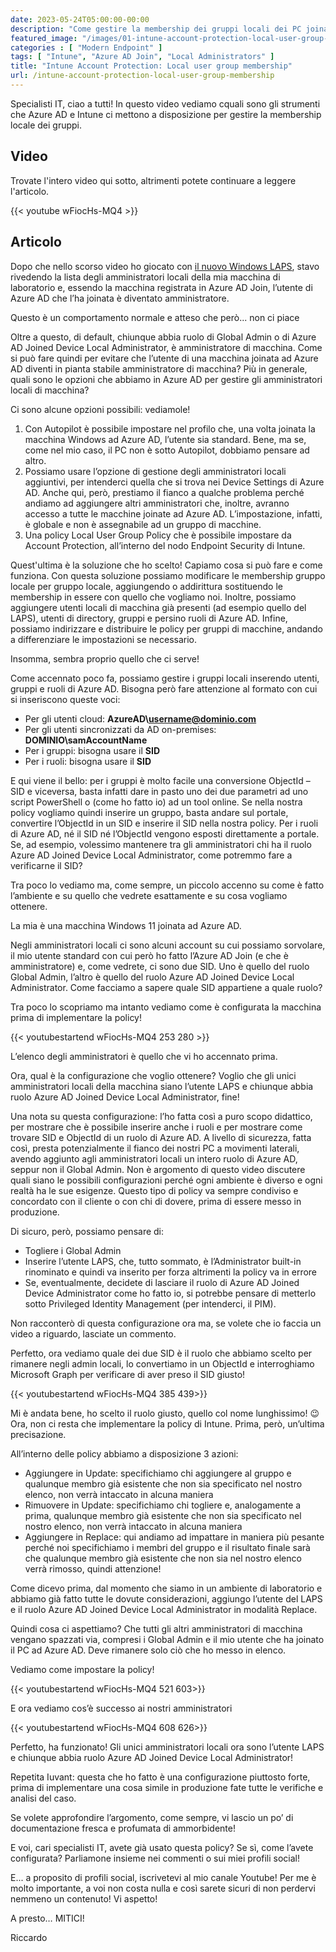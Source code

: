 ```yaml
---
date: 2023-05-24T05:00:00-00:00
description: "Come gestire la membership dei gruppi locali dei PC joinati ad Azure AD? In questo video vediamo come funziona la policy di Local User Group Membership nell'ambito dell'Account Protection su Intune. Inoltre, alcune dritte per convertire facilmente ObjectId e SID di gruppi e di ruoli Azure AD."
featured_image: "/images/01-intune-account-protection-local-user-group-membership-cover.png"
categories : [ "Modern Endpoint" ]
tags: [ "Intune", "Azure AD Join", "Local Administrators" ]
title: "Intune Account Protection: Local user group membership"
url: /intune-account-protection-local-user-group-membership
---
```

Specialisti IT, ciao a tutti! In questo video vediamo cquali sono gli strumenti che Azure AD e Intune ci mettono a disposizione per gestire la membership locale dei gruppi.

## Video
Trovate l'intero video qui sotto, altrimenti potete continuare a leggere l'articolo.

{{< youtube wFiocHs-MQ4 >}}

## Articolo

Dopo che nello scorso video ho giocato con [il nuovo Windows LAPS](https://youtu.be/oGbAqOxJOhQ), stavo rivedendo la lista degli amministratori locali della mia macchina di laboratorio e, essendo la macchina registrata in Azure AD Join, l’utente di Azure AD che l’ha joinata è diventato amministratore. 

Questo è un comportamento normale e atteso che però... non ci piace 

Oltre a questo, di default, chiunque abbia ruolo di Global Admin o di Azure AD Joined Device Local Administrator, è amministratore di macchina. Come si può fare quindi per evitare che l’utente di una macchina joinata ad Azure AD diventi in pianta stabile amministratore di macchina? Più in generale, quali sono le opzioni che abbiamo in Azure AD per gestire gli amministratori locali di macchina? 

Ci sono alcune opzioni possibili: vediamole! 
1. Con Autopilot è possibile impostare nel profilo che, una volta joinata la macchina Windows ad Azure AD, l’utente sia standard. Bene, ma se, come nel mio caso, il PC non è sotto Autopilot, dobbiamo pensare ad altro. 
2. Possiamo usare l’opzione di gestione degli amministratori locali aggiuntivi, per intenderci quella che si trova nei Device Settings di Azure AD. Anche qui, però, prestiamo il fianco a qualche problema perché andiamo ad aggiungere altri amministratori che, inoltre, avranno accesso a tutte le macchine joinate ad Azure AD. L’impostazione, infatti, è globale e non è assegnabile ad un gruppo di macchine. 
3. Una policy Local User Group Policy che è possibile impostare da Account Protection, all’interno del nodo Endpoint Security di Intune.

Quest'ultima è la soluzione che ho scelto! Capiamo cosa si può fare e come funziona. Con questa soluzione possiamo modificare le membership gruppo locale per gruppo locale, aggiungendo o addirittura sostituendo le membership in essere con quello che vogliamo noi. Inoltre, possiamo aggiungere utenti locali di macchina già presenti (ad esempio quello del LAPS), utenti di directory, gruppi e persino ruoli di Azure AD. Infine, possiamo indirizzare e distribuire le policy per gruppi di macchine, andando a differenziare le impostazioni se necessario.

Insomma, sembra proprio quello che ci serve! 

Come accennato poco fa, possiamo gestire i gruppi locali inserendo utenti, gruppi e ruoli di Azure AD. Bisogna però fare attenzione al formato con cui si inseriscono queste voci: 
- Per gli utenti cloud: **AzureAD\username@dominio.com**
- Per gli utenti sincronizzati da AD on-premises: **DOMINIO\samAccountName** 
- Per i gruppi: bisogna usare il **SID** 
- Per i ruoli: bisogna usare il **SID** 

E qui viene il bello: per i gruppi è molto facile una conversione ObjectId – SID e viceversa, basta infatti dare in pasto uno dei due parametri ad uno script PowerShell o (come ho fatto io) ad un tool online. Se nella nostra policy vogliamo quindi inserire un gruppo, basta andare sul portale, convertire l’ObjectId in un SID e inserire il SID nella nostra policy. Per i ruoli di Azure AD, né il SID né l’ObjectId vengono esposti direttamente a portale. Se, ad esempio, volessimo mantenere tra gli amministratori chi ha il ruolo Azure AD Joined Device Local Administrator, come potremmo fare a verificarne il SID? 

Tra poco lo vediamo ma, come sempre, un piccolo accenno su come è fatto l’ambiente e su quello che vedrete esattamente e su cosa vogliamo ottenere. 

La mia è una macchina Windows 11 joinata ad Azure AD. 

Negli amministratori locali ci sono alcuni account su cui possiamo sorvolare, il mio utente standard con cui però ho fatto l’Azure AD Join (e che è amministratore) e, come vedrete, ci sono due SID. Uno è quello del ruolo Global Admin, l’altro è quello del ruolo Azure AD Joined Device Local Administrator. Come facciamo a sapere quale SID appartiene a quale ruolo? 

Tra poco lo scopriamo ma intanto vediamo come è configurata la macchina prima di implementare la policy! 

{{< youtubestartend wFiocHs-MQ4 253 280 >}}

L’elenco degli amministratori è quello che vi ho accennato prima. 

Ora, qual è la configurazione che voglio ottenere? Voglio che gli unici amministratori locali della macchina siano l’utente LAPS e chiunque abbia ruolo Azure AD Joined Device Local Administrator, fine! 

Una nota su questa configurazione: l’ho fatta così a puro scopo didattico, per mostrare che è possibile inserire anche i ruoli e per mostrare come trovare SID e ObjectId di un ruolo di Azure AD. A livello di sicurezza, fatta così, presta potenzialmente il fianco dei nostri PC a movimenti laterali, avendo aggiunto agli amministratori locali un intero ruolo di Azure AD, seppur non il Global Admin. Non è argomento di questo video discutere quali siano le possibili configurazioni perché ogni ambiente è diverso e ogni realtà ha le sue esigenze. Questo tipo di policy va sempre condiviso e concordato con il cliente o con chi di dovere, prima di essere messo in produzione. 

Di sicuro, però, possiamo pensare di:
- Togliere i Global Admin
- Inserire l’utente LAPS, che, tutto sommato, è l’Administrator built-in rinominato e quindi va inserito per forza altrimenti la policy va in errore 
- Se, eventualmente, decidete di lasciare il ruolo di Azure AD Joined Device Administrator come ho fatto io, si potrebbe pensare di metterlo sotto Privileged Identity Management (per intenderci, il PIM). 
 
Non racconterò di questa configurazione ora ma, se volete che io faccia un video a riguardo, lasciate un commento. 

Perfetto, ora vediamo quale dei due SID è il ruolo che abbiamo scelto per rimanere negli admin locali, lo convertiamo in un ObjectId e interroghiamo Microsoft Graph per verificare di aver preso il SID giusto! 

{{< youtubestartend wFiocHs-MQ4 385 439>}}

Mi è andata bene, ho scelto il ruolo giusto, quello col nome lunghissimo! 😉 Ora, non ci resta che implementare la policy di Intune. Prima, però, un’ultima precisazione.

All’interno delle policy abbiamo a disposizione 3 azioni: 
- Aggiungere in Update: specifichiamo chi aggiungere al gruppo e qualunque membro già esistente che non sia specificato nel nostro elenco, non verrà intaccato in alcuna maniera 
- Rimuovere in Update: specifichiamo chi togliere e, analogamente a prima, qualunque membro già esistente che non sia specificato nel nostro elenco, non verrà intaccato in alcuna maniera
- Aggiungere in Replace: qui andiamo ad impattare in maniera più pesante perché noi specifichiamo i membri del gruppo e il risultato finale sarà che qualunque membro già esistente che non sia nel nostro elenco verrà rimosso, quindi attenzione! 

Come dicevo prima, dal momento che siamo in un ambiente di laboratorio e abbiamo già fatto tutte le dovute considerazioni, aggiungo l’utente del LAPS e il ruolo Azure AD Joined Device Local Administrator in modalità Replace. 

Quindi cosa ci aspettiamo? Che tutti gli altri amministratori di macchina vengano spazzati via, compresi i Global Admin e il mio utente che ha joinato il PC ad Azure AD. Deve rimanere solo ciò che ho messo in elenco. 

Vediamo come impostare la policy! 

{{< youtubestartend wFiocHs-MQ4 521 603>}}

E ora vediamo cos’è successo ai nostri amministratori 

{{< youtubestartend wFiocHs-MQ4 608 626>}}

Perfetto, ha funzionato! Gli unici amministratori locali ora sono l’utente LAPS e chiunque abbia ruolo Azure AD Joined Device Local Administrator! 

Repetita Iuvant: questa che ho fatto è una configurazione piuttosto forte, prima di implementare una cosa simile in produzione fate tutte le verifiche e analisi del caso. 

Se volete approfondire l’argomento, come sempre, vi lascio un po’ di documentazione fresca e profumata di ammorbidente! 

E voi, cari specialisti IT, avete già usato questa policy? Se sì, come l’avete configurata? Parliamone insieme nei commenti o sui miei profili social!

E... a proposito di profili social, iscrivetevi al mio canale Youtube! Per me è molto importante, a voi non costa nulla e così sarete sicuri di non perdervi nemmeno un contenuto! Vi aspetto!  

A presto… MITICI! 

Riccardo